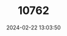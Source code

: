 ---
title: "10762"
category: "Ichthyomys pittieri"
draft: false
date: 2024-02-22 13:03:50
languages:
  English: ["Pittier's Crab-eating Rat"]
---